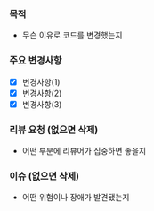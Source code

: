 ### 목적

- 무슨 이유로 코드를 변경했는지
  
### 주요 변경사항
  
- [x] 변경사항(1)
- [x] 변경사항(2)
- [x] 변경사항(3)
  
### 리뷰 요청 (없으면 삭제)

- 어떤 부분에 리뷰어가 집중하면 좋을지
  
### 이슈 (없으면 삭제)
  
- 어떤 위험이나 장애가 발견됐는지
